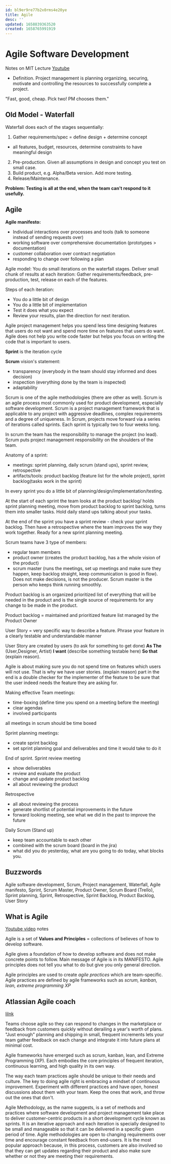```yaml
---
id: bl9er9re77b2x0rms4e20ye
title: Agile
desc: ''
updated: 1658839363520
created: 1658765991919
---
```

# Agile Software Development

Notes on MIT Lecture [Youtube](https://www.youtube.com/watch?v=UxMpn92vGXs)

- Definition. Project management is planning organizing, securing, motivate and controlling the resources to successfully complete a project.

"Fast, good, cheap. Pick two! PM chooses them."

## Old Model - Waterfall

Waterfall does each of the stages sequentially:
1. Gather requirements/spec = define design + determine concept
- all features, budget, resources, determine constraints to have meaningful design
2. Pre-production. Given all assumptions in design and concept you test on small case.
3. Build product, e.g. Alpha/Beta version. Add more testing.
4. Release/Maintenance.  

**Problem: Testing is all at the end, when the team can't respond to it usefully.**

## Agile

**Agile manifesto:**
- Individual interactions over processes and tools (talk to someone instead of sending requests over)
- working software over comprehensive documentation (prototypes > documentation)
- customer collaboration over contract negotiation
- responding to change over following a plan

Agile model:
You do small iterations on the waterfall stages. Deliver small chunk of results at each iteration: Gather requirements/feedback, pre-production, test, release on each of the features.

Steps of each iteration:
- You do a little bit of design
- You do a little bit of implementation
- Test it does what you expect
- Review your results, plan the direction for next iteration.

Agile project management helps you spend less time designing features that users do not want and spend more time on features that users do want. Agile does not help you write code faster but helps you focus on writing the code that is important to users.

**Sprint** is the iteration cycle

**Scrum** vision's statement:
- transparency (everybody in the team should stay informed and does decision)
- inspection (everything done by the team is inspected)
- adaptability

Scrum is one of the agile methodologies (there are other as well).
Scrum is an agile process most commonly used for product development, especially software development. Scrum is a project management framework that is applicable to any project with aggressive deadlines, complex requirements and a degree of uniqueness. In Scrum, projects move forward via a series of iterations called sprints. Each sprint is typically two to four weeks long.

In scrum the team has the responsibility to manage the project (no lead).
Scrum puts project management responsibility on the shoulders of the team.

Anatomy of a sprint:
- meetings: sprint planning, daily scrum (stand ups), sprint review, retrospective
- artifacts/tools: product backlog (feature list for the whole project), sprint backlog(tasks work in the sprint)

In every sprint you do a little bit of planning/design/implementation/testing.

At the start of each sprint the team looks at the product backlog/ holds sprint planning meeting, move from product backlog to sprint backlog, turns them into smaller tasks. Hold daily stand ups talking about your tasks.

At the end of the sprint you have a sprint review - check your sprint backlog.
Then have a retrospective where the team improves the way they work together. Ready for a new sprint planning meeting.

Scrum teams have 3 type of members:
- regular team members
- product owner (creates the product backlog, has a the whole vision of the product)
- scrum master (runs the meetings, set up meetings and make sure they happen, keep backlog straight, keep communication is good in flow). Does not make decisions, is not the producer. Scrum master is the person who keeps think running smoothly.

Product backlog is an organized prioritized list of everything that will be needed in the product and is the single source of requirements for any change to be made in the product.

Product backlog = maintained and prioritized feature list managed by the Product Owner

User Story = very specific way to describe a feature. Phrase your feature in a clearly testable and understandable manner

User Story are created by users (to ask for something to get done)
**As The** (User,Designer, Artist) **I want** (describe something testable here) **So that** (explain reason).

Agile is about making sure you do not spend time on features which users will not use. That is why we have user stories. (explain reason) part in the end is a double checker for the implementer of the feature to be sure that the user indeed needs the feature they are asking for.


Making effective Team meetings:
- time-boxing (define time you spend on a meeting before the meeting)
- clear agendas
- involved participants

all meetings in scrum should be time boxed

Sprint planning meetings:
- create sprint backlog
- set sprint planning goal and deliverables and time it would take to do it

End of sprint. Sprint review meeting
- show deliverables
- review and evaluate the product
- change and update product backlog
- all about reviewing the product

Retrospective
- all about reviewing the process
- generate shortlist of potential improvements in the future
- forward looking meeting, see what we did in the past to improve the future

Daily Scrum (Stand up)
- keep team accountable to each other
- combined with the scrum board (board in the jira)
- what did you do yesterday, what are you going to do today, what blocks you.


## Buzzwords
Agile software development, Scrum, Project management, Waterfall, Agile manifesto, Sprint, Scrum Master, Product Owner, Scrum Board (Trello), Sprint planning, Sprint, Retrospective, Sprint Backlog, Product Backlog, User Story



## What is Agile

[Youtube video](https://www.youtube.com/watch?v=Z9QbYZh1YXY) notes

Agile is a set of **Values and Principles** = collections of believes of how to develop software.

Agile gives a foundation of how to develop software and does not make concrete points to follow. Main message of Agile is in its MANIFESTO.
Agile principles does not tell you what to do but give you only general direction.

Agile principles are used to create *agile practices* which are team-specific. Agile practices are defined by agile frameworks
such as *scrum, kanban, lean, extreme programming XP*

## Atlassian Agile coach
[lilnk](https://www.atlassian.com/agile)

Teams choose agile so they can respond to changes in the marketplace or feedback from customers quickly without derailing a year's worth of plans. "Just enough" planning and shipping in small, frequent increments lets your team gather feedback on each change and integrate it into future plans at minimal cost.

Agile frameworks have emerged such as scrum, kanban, lean, and Extreme Programming (XP). Each embodies the core principles of frequent iteration, continuous learning, and high quality in its own way.

The way each team practices agile should be unique to their needs and culture.
The key to doing agile right is embracing a mindset of continuous improvement. Experiment with different practices and have open, honest discussions about them with your team. Keep the ones that work, and throw out the ones that don't.


Agile Methodology, as the name suggests, is a set of methods and practices where software development and project management take place to deliver customer-centric products in a short development cycle known as sprints. It is an iterative approach and each iteration is specially designed to be small and manageable so that it can be delivered in a specific given period of time. Agile methodologies are open to changing requirements over time and encourage constant feedback from end-users. It is the most popular approach because, in this process, customers are also involved so that they can get updates regarding their product and also make sure whether or not they are meeting their requirements.